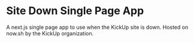 # Site Down Single Page App
A next.js single page app to use when the KickUp site is down. Hosted on now.sh by the KickUp organization.
